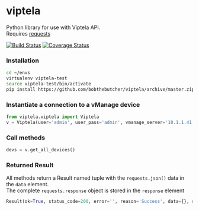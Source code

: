 # viptela
Python library for use with Viptela API.  
Requires [requests](http://docs.python-requests.org/en/master/)


[![Build Status](https://travis-ci.org/bobthebutcher/netconnect.svg?branch=master)](https://travis-ci.org/bobthebutcher/viptela)
[![Coverage Status](https://coveralls.io/repos/github/bobthebutcher/viptela/badge.svg?branch=master)](https://coveralls.io/github/bobthebutcher/viptela?branch=master) 

### Installation
```bash
cd ~/envs
virtualenv viptela-test
source viptela-test/bin/activate
pip install https://github.com/bobthebutcher/viptela/archive/master.zip
```

### Instantiate a connection to a vManage device
```python
from viptela.viptela import Viptela
v = Viptela(user='admin', user_pass='admin', vmanage_server='10.1.1.41')
```

### Call methods
```python
devs = v.get_all_devices()
```

### Returned Result
All methods return a Result named tuple with the `requests.json()` data in the `data` element.  
The complete `requests.response` object is stored in the `response` element
```python
Result(ok=True, status_code=200, error='', reason='Success', data={}, response=<Response [200]>)
```
